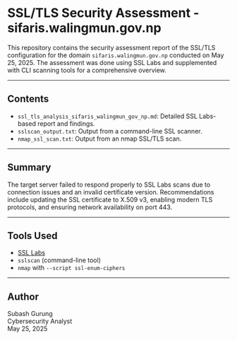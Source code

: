 # SSL/TLS Security Assessment - sifaris.walingmun.gov.np

This repository contains the security assessment report of the SSL/TLS configuration for the domain `sifaris.walingmun.gov.np` conducted on May 25, 2025. The assessment was done using SSL Labs and supplemented with CLI scanning tools for a comprehensive overview.

---

## Contents

- `ssl_tls_analysis_sifaris_walingmun_gov_np.md`: Detailed SSL Labs-based report and findings.
- `sslscan_output.txt`: Output from a command-line SSL scanner.
- `nmap_ssl_scan.txt`: Output from an nmap SSL/TLS scan.

---

## Summary

The target server failed to respond properly to SSL Labs scans due to connection issues and an invalid certificate version. Recommendations include updating the SSL certificate to X.509 v3, enabling modern TLS protocols, and ensuring network availability on port 443.

---

## Tools Used

- [SSL Labs](https://www.ssllabs.com/ssltest/)
- `sslscan` (command-line tool)
- `nmap` with `--script ssl-enum-ciphers`

---

## Author

Subash Gurung  
Cybersecurity Analyst  
May 25, 2025
